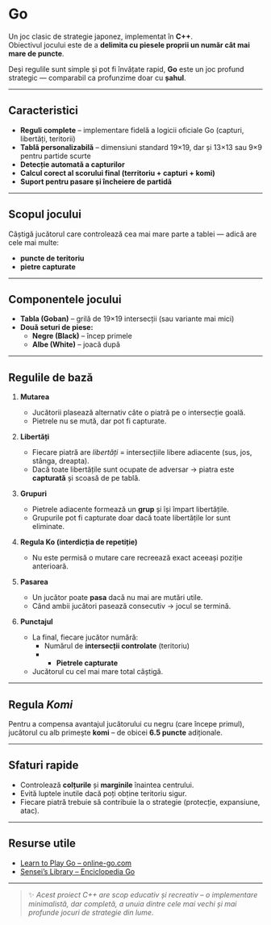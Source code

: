 # Go

Un joc clasic de strategie japonez, implementat în **C++**.  
Obiectivul jocului este de a **delimita cu piesele proprii un număr cât mai mare de puncte**.  

Deși regulile sunt simple și pot fi învățate rapid, **Go** este un joc profund strategic — comparabil ca profunzime doar cu **șahul**.

---

## Caracteristici

- **Reguli complete** – implementare fidelă a logicii oficiale Go (capturi, libertăți, teritorii)
- **Tablă personalizabilă** – dimensiuni standard 19×19, dar și 13×13 sau 9×9 pentru partide scurte
- **Detecție automată a capturilor**
- **Calcul corect al scorului final (territoriu + capturi + komi)**
- **Suport pentru pasare și încheiere de partidă**

---

## Scopul jocului

Câștigă jucătorul care controlează cea mai mare parte a tablei — adică are cele mai multe:
- **puncte de teritoriu**
- **pietre capturate**

---

## Componentele jocului

- **Tabla (Goban)** – grilă de 19×19 intersecții (sau variante mai mici)
- **Două seturi de piese:**
  - **Negre (Black)** – încep primele  
  - **Albe (White)** – joacă după

---

## Regulile de bază

1. **Mutarea**
   - Jucătorii plasează alternativ câte o piatră pe o intersecție goală.  
   - Pietrele nu se mută, dar pot fi capturate.

2. **Libertăți**
   - Fiecare piatră are *libertăți* = intersecțiile libere adiacente (sus, jos, stânga, dreapta).  
   - Dacă toate libertățile sunt ocupate de adversar → piatra este **capturată** și scoasă de pe tablă.

3. **Grupuri**
   - Pietrele adiacente formează un **grup** și își împart libertățile.  
   - Grupurile pot fi capturate doar dacă toate libertățile lor sunt eliminate.

4. **Regula Ko (interdicția de repetiție)**
   - Nu este permisă o mutare care recreează exact aceeași poziție anterioară.

5. **Pasarea**
   - Un jucător poate **pasa** dacă nu mai are mutări utile.  
   - Când ambii jucători pasează consecutiv → jocul se termină.

6. **Punctajul**
   - La final, fiecare jucător numără:
     - Numărul de **intersecții controlate** (teritoriu)
     - + **Pietrele capturate**
   - Jucătorul cu cel mai mare total câștigă.

---

## Regula *Komi*

Pentru a compensa avantajul jucătorului cu negru (care începe primul), jucătorul cu alb primește **komi** – de obicei **6.5 puncte** adiționale.

---

## Sfaturi rapide

- Controlează **colțurile** și **marginile** înaintea centrului.  
- Evită luptele inutile dacă poți obține teritoriu sigur.  
- Fiecare piatră trebuie să contribuie la o strategie (protecție, expansiune, atac).

---

## Resurse utile

- [Learn to Play Go – online-go.com](https://online-go.com/learn-to-play-go)  
- [Sensei’s Library – Enciclopedia Go](https://senseis.xmp.net)

---

> ✨ *Acest proiect C++ are scop educativ și recreativ – o implementare minimalistă, dar completă, a unuia dintre cele mai vechi și mai profunde jocuri de strategie din lume.*
